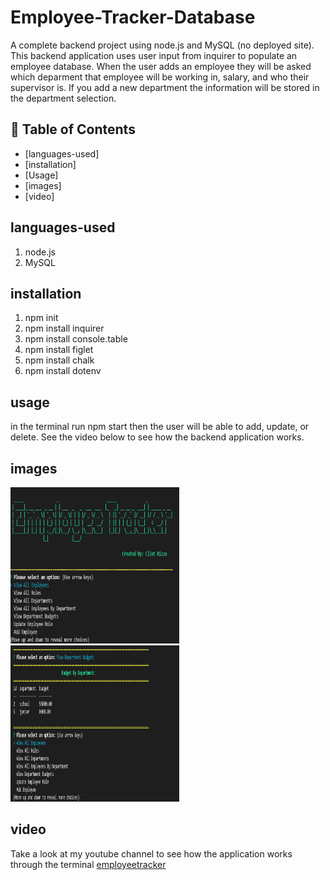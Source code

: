 # Employee-Tracker-Database
A complete backend project using node.js and MySQL (no deployed site). This backend application uses user input from inquirer to populate an employee database. When the user adds an employee they will be asked which deparment that employee will be working in, salary, and who their supervisor is. If you add a new department the information will be stored in the department selection. 

## :bookmark_tabs: Table of Contents
* [languages-used]
* [installation]
* [Usage]
* [images]
* [video]

## languages-used
1. node.js
2. MySQL

## installation
1. npm init
2. npm install inquirer
3. npm install console.table
4. npm install figlet
5. npm install chalk
6. npm install dotenv

## usage
in the terminal run npm start then the user will be able to add, update, or delete. See the video below to see how the backend application works. 

## images
<img src="images/landing.png" width="270" height="250" margin-left="20px"> <img src="images/storedData.png" width="270" height="250">

## video
Take a look at my youtube channel to see how the application works through the terminal
[employeetracker](https://www.youtube.com/watch?v=ahixbcV90wQ)
